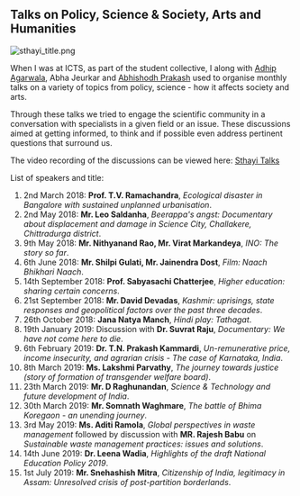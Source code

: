 ## Talks on Policy, Science & Society, Arts and Humanities
![sthayi_title.png]({{site.baseurl}}/sthayi_title.png)

When I was at ICTS, as part of the student collective, I along with [Adhip Agarwala](https://adhipagarwala.wordpress.com), Abha Jeurkar and [Abhishodh Prakash](https://sites.google.com/view/abhishodh/home?authuser=0) used to organise monthly talks on a variety of topics from policy, science - how it affects society and arts.

Through these talks we tried to engage the scientific community in a conversation with specialists in a given field or an issue. These discussions aimed at getting informed, to think and if possible even address pertinent questions that surround us.

The video recording of the discussions can be viewed here: [Sthayi Talks](https://www.youtube.com/channel/UCDGuCURnEg47eZv5eDgyJng)

List of speakers and title:
1. 2nd March 2018: **Prof. T.V. Ramachandra**, _Ecological disaster in Bangalore with sustained unplanned urbanisation_.
2. 2nd May 2018: **Mr. Leo Saldanha**, _Beerappa's angst: Documentary about displacement and damage in Science City, Challakere, Chittradurga district_.
3. 9th May 2018: **Mr. Nithyanand Rao, Mr. Virat Markandeya**, _INO: The story so far_.
4. 6th June 2018: **Mr. Shilpi Gulati, Mr. Jainendra Dost**, _Film: Naach Bhikhari Naach_.
5. 14th September 2018: **Prof. Sabyasachi Chatterjee**, _Higher education: sharing certain concerns_.
6. 21st September 2018: **Mr. David Devadas**, _Kashmir: uprisings, state responses and geopolitical factors over the past three decades_.
7. 26th October 2018: **Jana Natya Manch**, _Hindi play: Tathagat_.
8. 19th January 2019: Discussion with **Dr. Suvrat Raju**, _Documentary: We have not come here to die_.
9. 6th February 2019: **Dr. T.N. Prakash Kammardi**, _Un-remunerative price, income insecurity, and agrarian crisis - The case of Karnataka, India_.
10. 8th March 2019: **Ms. Lakshmi Parvathy**, _The journey towards justice (story of formation of transgender welfare board)_.
11. 23th March 2019: **Mr. D Raghunandan**, _Science & Technology and future development of India_.
12. 30th March 2019: **Mr. Somnath Waghmare**, _The battle of Bhima Koregaon - an unending journey_.
13. 3rd May 2019: **Ms. Aditi Ramola**, _Global perspectives in waste management_ followed by discussion with **MR. Rajesh Babu** on _Sustainable waste management practices: issues and solutions_.
14. 14th June 2019: **Dr. Leena Wadia**, _Highlights of the draft National Education Policy 2019_.
15. 1st July 2019: **Mr. Snehashish Mitra**, _Citizenship of India, legitimacy in Assam: Unresolved crisis of post-partition borderlands_.
